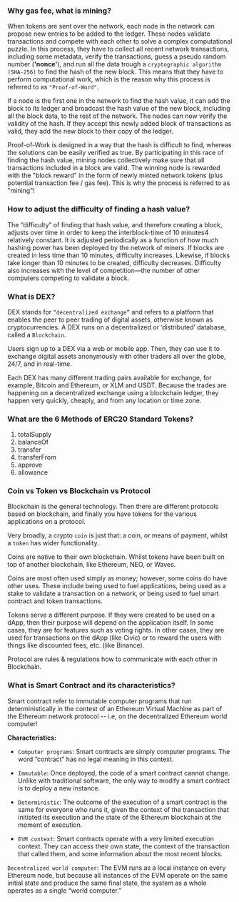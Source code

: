 ### Why gas fee, what is mining?

When tokens are sent over the network, each node in the network can propose new entries to be added to the ledger. These nodes validate transactions and compete with each other to solve a complex computational puzzle. In this process, they have to collect all recent network transactions, including some metadata, verify the transactions, guess a pseudo random number (**'nonce'**), and run all the data trough a `cryptographic algorithm (SHA-256)` to find the hash of the new block. This means that they have to perform computational work, which is the reason why this process is referred to as `"Proof-of-Word"`.

If a node is the first one in the network to find the hash value, it can add the block to its ledger and broadcast the hash value of the new block, including all the block data, to the rest of the network. The nodes can now verify the validity of the hash. If they accept this newly added block of transactions as valid, they add the new block to their copy of the ledger.

Proof-of-Work is designed in a way that the hash is difficult to find, whereas the solutions can be easily verified as true. By participating in this race of finding the hash value, mining nodes collectively make sure that all transactions included in a block are valid. The winning node is rewarded with the "block reward" in the form of newly minted network tokens (plus potential transaction fee / gas fee). This is why the process is referred to as "mining"!


### How to adjust the difficulty of finding a hash value?

The “difficulty” of finding that hash value, and therefore creating a block, adjusts over time in order to keep the interblock-time of 10 minutes4 relatively constant. It is adjusted periodically as a function of how much hashing power has been deployed by the network of miners. If blocks are
created in less time than 10 minutes, difficulty increases. Likewise, if blocks take longer than 10 minutes to be created, difficulty decreases. Difficulty also increases with the level of competition—the number of other computers competing to validate a block.

### What is DEX?

DEX stands for `“decentralized exchange”` and refers to a platform that enables the peer to peer trading of digital assets, otherwise known as cryptocurrencies. A DEX runs on a decentralized or ‘distributed’ database, called a `Blockchain`.

Users sign up to a DEX via a web or mobile app. Then, they can use it to exchange digital assets anonymously with other traders all over the globe, 24/7, and in real-time.

Each DEX has many different trading pairs available for exchange, for example, Bitcoin and Ethereum, or XLM and USDT. Because the trades are happening on a decentralized exchange using a blockchain ledger, they happen very quickly, cheaply, and from any location or time zone.

### What are the 6 Methods of ERC20 Standard Tokens?

1. totalSupply
2. balanceOf
3. transfer
4. transferFrom
5. approve
6. allowance

### Coin vs Token vs Blockchain vs Protocol

Blockchain is the general technology. Then there are different protocols based on blockchain, and finally you have tokens for the various applications on a protocol.

Very broadly, a crypto `coin` is just that: a coin, or means of payment, whilst a `token` has wider functionality.

Coins are native to their own blockchain. Whilst tokens have been built on top of another blockchain, like Ethereum, NEO, or Waves.

Coins are most often used simply as money; however, some coins do have other uses. These include being used to fuel applications, being used as a stake to validate a transaction on a network, or being used to fuel smart contract and token transactions.

Tokens serve a different purpose. If they were created to be used on a dApp, then their purpose will depend on the application itself. In some cases, they are for features such as voting rights. In other cases, they are used for transactions on the dApp (like Civic) or to reward the users with things like discounted fees, etc. (like Binance).

Protocol are rules & regulations how to communicate with each other in Blockchain.

### What is Smart Contract and its characteristics?

Smart contract refer to immutable computer programs that run deterministically in the contest of an Ethereum Virtual Machine as part of the Ethereum network protocol -- i.e, on the decentralized Ethereum world computer!

**Characteristics:**

- `Computer programs`: Smart contracts are simply computer programs. The word “contract” has no legal meaning in this context.

- `Immutable`: Once deployed, the code of a smart contract cannot change. Unlike with traditional software, the only way to modify a smart contract is to deploy a new instance.

- `Deterministic`: The outcome of the execution of a smart contract is the same for everyone who runs it, given the context of the transaction that initiated its execution and the state of the Ethereum blockchain at the moment of execution.

- `EVM context`: Smart contracts operate with a very limited execution context. They can access their own state, the context of the transaction that called them, and some information about the most recent blocks.

`Decentralized world computer`: The EVM runs as a local instance on every Ethereum node, but because all instances of the EVM operate on the same initial state and produce the same final state, the system as a whole operates as a single “world computer.”